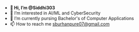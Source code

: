 - **👋 Hi, I’m @Siddhi303**
- 👀 I’m interested in AI/ML and CyberSecurity 
- 🌱 I’m currently pursing Bachelor's of Computer Applications
- 📫 How to reach me sburhanpure07@gmail.com

